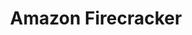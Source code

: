 ---
# Accomplishments widget.
widget: "howto"  # Widget name:  common, howto perspective, reading, cd-with-jenkins-and-docker  etc
headless: true  # This file represents a page section.
active: true  # Activate this widget? true/false
weight: 2 # Order that this section will appear.
title: "Amazon Firecracker"
subtitle: ""

# Date format
date_format: "Jan 2006"

# Accomplishments.
#   Add/remove as many `[[item]]` blocks below as you like.
#   `title`, `organization` and `date_start` are the required parameters.
#   Leave other parameters empty if not required.
#   Begin/end multi-line descriptions with 3 quotes `"""`.
item:
smallItem: 
 - title: "Amazon Firecracker: Isolating Serverless Containers and Functions"
   summary: "blog.aquasec.com"
   linkText: ""
   linkUrl: "https://blog.aquasec.com/amazon-firecracker-serverless-container-security"
   openNewWindow: 
   image: "https://res.cloudinary.com/agile-seo/image/fetch/w_62,dpr_1.0,d_blank_am8gzx.png/https%3A%2F%2Flogo.clearbit.com%2Fblog.aquasec.com%3Fsize%3D250" 
 - title: "Secure and Fast microVMs for Serverless Computing"
   summary: "firecracker-microvm.github.io"
   linkText: ""
   linkUrl: "https://firecracker-microvm.github.io/"
   openNewWindow: 
   image: "https://res.cloudinary.com/agile-seo/image/fetch/w_62,dpr_1.0,d_blank_am8gzx.png/https%3A%2F%2Flogo.clearbit.com%2Ffirecracker-microvm.github.io%3Fsize%3D250"
 - title: "Amazon Firecracker on GitHub"
   summary: "github.com"
   linkText: ""
   linkUrl: "https://github.com/firecracker-microvm/firecracker"
   openNewWindow: 
   image: "https://res.cloudinary.com/agile-seo/image/fetch/w_62,dpr_1.0,d_blank_am8gzx.png/https%3A%2F%2Flogo.clearbit.com%2Fgithub.com%3Fsize%3D250"
 - title: "Announcing the Firecracker Open Source Technology: Secure and Fast microVM for Serverless Computing"
   summary: "aws.amazon.com"
   linkText: ""
   linkUrl: "https://aws.amazon.com/blogs/opensource/firecracker-open-source-secure-fast-microvm-serverless/"
   openNewWindow: 
   image: "https://res.cloudinary.com/agile-seo/image/fetch/w_62,dpr_1.0,d_blank_am8gzx.png/https%3A%2F%2Flogo.clearbit.com%2Faws.amazon.com%3Fsize%3D250"
 - title: "All you Need to Know about Firecracker"
   summary: "aws.amazon.com"
   linkText: ""
   linkUrl: "https://aws.amazon.com/blogs/aws/firecracker-lightweight-virtualization-for-serverless-computing/"
   openNewWindow: 
   image: "https://res.cloudinary.com/agile-seo/image/fetch/w_62,dpr_1.0,d_blank_am8gzx.png/https%3A%2F%2Flogo.clearbit.com%2Faws.amazon.com%3Fsize%3D250"
 - title: "What is AWS Firecracker for Serverless Computing?"
   summary: "dzone.com"
   linkText: ""
   linkUrl: "https://dzone.com/articles/what-is-aws-firecracker-for-serverless-computing"
   openNewWindow: 
   image: "https://res.cloudinary.com/agile-seo/image/fetch/w_62,dpr_1.0,d_blank_am8gzx.png/https%3A%2F%2Flogo.clearbit.com%2Fdzone.com%3Fsize%3D250"
 - title: "How Firecracker Is Going to Set Modern Infrastructure on Fire"
   summary: "thenewstack.io"
   linkText: ""
   linkUrl: "https://thenewstack.io/how-firecracker-is-going-to-set-modern-infrastructure-on-fire/"
   openNewWindow: 
   image: "https://res.cloudinary.com/agile-seo/image/fetch/w_62,dpr_1.0,d_blank_am8gzx.png/https%3A%2F%2Flogo.clearbit.com%2Fthenewstack.io%3Fsize%3D250"
---